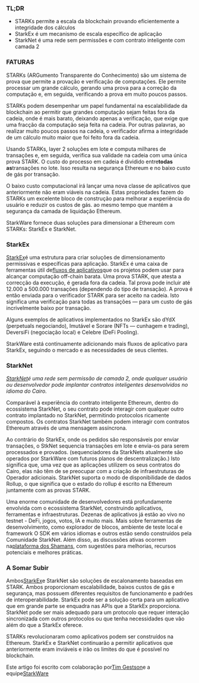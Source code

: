 ### TL;DR

* STARKs permite a escala da blockchain provando eficientemente a integridade dos cálculos
* StarkEx é um mecanismo de escala específico de aplicação
* StarkNet é uma rede sem permissões e com contrato inteligente com camada 2

### **FATURAS**

STARKs (ARGumento Transparente do Conhecimento) são um sistema de prova que permite a provação e verificação de computações. Ele permite processar um grande cálculo, gerando uma prova para a correção da computação e, em seguida, verificando a prova em muito poucos passos.

STARKs podem desempenhar um papel fundamental na escalabilidade da blockchain ao permitir que grandes computação sejam feitas fora da cadeia, onde é mais barato, deixando apenas a verificação, que exige que uma fracção da computação seja feita na cadeia. Por outras palavras, ao realizar muito poucos passos na cadeia, o verificador afirma a integridade de um cálculo muito maior que foi feito fora da cadeia.

Usando STARKs, layer 2 soluções em lote e computa milhares de transações e, em seguida, verifica sua validade na cadeia com uma única prova STARK. O custo do processo em cadeia é dividido entre**todas as**transações no lote. Isso resulta na segurança Ethereum e no baixo custo de gás por transação.

O baixo custo computacional irá lançar uma nova classe de aplicativos que anteriormente não eram viáveis na cadeia. Estas propriedades fazem do STARKs um excelente bloco de construção para melhorar a experiência do usuário e reduzir os custos de gás. ao mesmo tempo que mantém a segurança da camada de liquidação Ethereum.

StarkWare fornece duas soluções para dimensionar a Ethereum com STARKs: StarkEx e StarkNet.

### **StarkEx**

[StarkEx](https://starkware.co/starkex/)é uma estrutura para criar soluções de dimensionamento permissivas e específicas para aplicação. StarkEx é uma caixa de ferramentas útil de[fluxos de aplicativos](https://docs.starkware.co/starkex-v4/starkex-deep-dive/regular-flows)que os projetos podem usar para alcançar computação off-chain barata. Uma prova STARK, que atesta a correcção da execução, é gerada fora da cadeia. Tal prova pode incluir até 12.000 a 500.000 transações (dependendo do tipo de transação). A prova é então enviada para o verificador STARK para ser aceito na cadeia. Isto significa uma verificação para todas as transações — para um custo de gás incrivelmente baixo por transação.

Alguns exemplos de aplicativos implementados no StarkEx são dYdX (perpetuals negociando), Imutável e Sorare (NFTs — cunhagem e trading), DeversiFi (negociação local) e Celebre (DeFi Pooling).

StarkWare está continuamente adicionando mais fluxos de aplicativo para StarkEx, seguindo o mercado e as necessidades de seus clientes.

### **StarkNet**

*[StarkNet](https://starkware.co/starknet/)é uma rede sem permissão de camada 2, onde qualquer usuário ou desenvolvedor pode implantar contratos inteligentes desenvolvidos no idioma do Cairo.*

Comparável à experiência do contrato inteligente Ethereum, dentro do ecossistema StarkNet, o seu contrato pode interagir com qualquer outro contrato implantado no StarkNet, permitindo protocolos ricamente compostos. Os contratos StarkNet também podem interagir com contratos Ethereum através de uma mensagem assíncrona.

Ao contrário do StarkEx, onde os pedidos são responsáveis por enviar transações, o StkNet sequencia transações em lote e envia-os para serem processados e provados. (sequenciadores da StarkNets atualmente são operados por StarkWare com futuros planos de descentralização.) Isto significa que, uma vez que as aplicações utilizem os seus contratos do Cairo, elas não têm de se preocupar com a criação de infraestruturas de Operador adicionais. StarkNet suporta o modo de disponibilidade de dados Rollup, o que significa que o estado do rollup é escrito na Ethereum juntamente com as provas STARK.

Uma enorme comunidade de desenvolvedores está profundamente envolvida com o ecossistema StarkNet, construindo aplicativos, ferramentas e infraestruturas. Dezenas de aplicativos já estão ao vivo no testnet - DeFi, jogos, votos, IA e muito mais. Mais sobre ferramentas de desenvolvimento, como explorador de blocos, ambiente de teste local e framework O SDK em vários idiomas e outros estão sendo construídos pela Comunidade StarkNet. Além disso, as discussões ativas ocorrem na[plataforma dos Shamans](https://community.starknet.io/), com sugestões para melhorias, recursos potenciais e melhores práticas.

### **A Somar Subir**

Ambos[StarkEx](https://youtu.be/P-qoPVoneQA)e StarkNet são soluções de escalonamento baseadas em STARK. Ambos proporcionam escalabilidade, baixos custos de gás e segurança, mas possuem diferentes requisitos de funcionamento e padrões de interoperabilidade. StarkEx pode ser a solução certa para um aplicativo que em grande parte se enquadra nas APIs que a StarkEx proporciona. StarkNet pode ser mais adequado para um protocolo que requer interação sincronizada com outros protocolos ou que tenha necessidades que vão além do que a StarkEx oferece.

STARKs revolucionaram como aplicativos podem ser construídos na Ethereum. StarkEx e StarkNet continuarão a permitir aplicativos que anteriormente eram inviáveis e irão os limites do que é possível no blockchain.

Este artigo foi escrito com colaboração por[Tim Gestson](https://twitter.com/IcemanTim)e a equipe[StarkWare](https://starkware.co/)